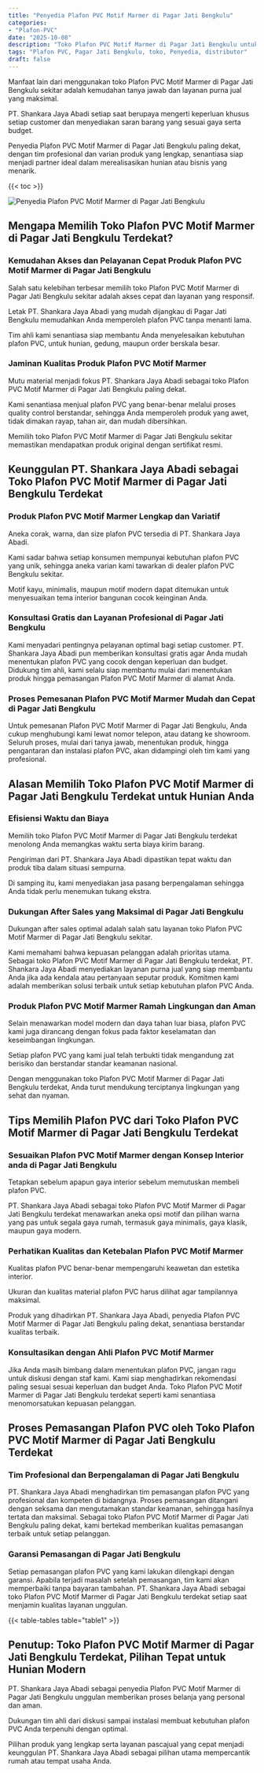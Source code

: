```yaml
---
title: "Penyedia Plafon PVC Motif Marmer di Pagar Jati Bengkulu"
categories: 
- "Plafon-PVC"
date: "2025-10-08"
description: "Toko Plafon PVC Motif Marmer di Pagar Jati Bengkulu untuk tempat tinggal, perkantoran, dan gerai. Produk berkualitas, pilihan motif, pilihan warna modern, beserta servis pemasangan ditangani oleh tim ahli dan jaminan resmi!|Jasa distribusi Plafon PVC Motif Marmer di Pagar Jati Bengkulu bagi keperluan rumah, kantor, maupun ritel, dengan produk berkualitas dan pemasangan oleh tenaga ahli ahli dan jaminan resmi.|Solusi Plafon PVC Motif Marmer di Pagar Jati Bengkulu yang andal untuk hunian, office, serta toko, bersama material berkualitas dan penempatan oleh teknisi berpengalaman dan garansi resmi.|Penyediaan Plafon PVC Motif Marmer di Pagar Jati Bengkulu bagi tempat tinggal, kantor, dan gerai, dengan plafon unggulan dan instalasi dikerjakan oleh teknisi profesional, dilengkapi beserta kepastian resmi.}"
tags: "Plafon PVC, Pagar Jati Bengkulu, toko, Penyedia, distributor"
draft: false
---
```


Manfaat lain dari menggunakan toko Plafon PVC Motif Marmer di Pagar Jati Bengkulu sekitar adalah kemudahan tanya jawab dan layanan purna jual yang maksimal.

PT. Shankara Jaya Abadi setiap saat berupaya mengerti keperluan khusus setiap customer dan menyediakan saran barang yang sesuai gaya serta budget.

Penyedia Plafon PVC Motif Marmer di Pagar Jati Bengkulu paling dekat, dengan tim profesional dan varian produk yang lengkap, senantiasa siap menjadi partner ideal dalam merealisasikan hunian atau bisnis yang menarik.

{{< toc >}}

![Penyedia Plafon PVC Motif Marmer di Pagar Jati Bengkulu](/images/Plafon-PVC/Penyedia-Plafon-PVC-Motif-Marmer-di-Pagar-Jati-Bengkulu.png)


## Mengapa Memilih Toko Plafon PVC Motif Marmer di Pagar Jati Bengkulu Terdekat?

### Kemudahan Akses dan Pelayanan Cepat Produk Plafon PVC Motif Marmer di Pagar Jati Bengkulu

Salah satu kelebihan terbesar memilih toko Plafon PVC Motif Marmer di Pagar Jati Bengkulu sekitar adalah akses cepat dan layanan yang responsif.

Letak PT. Shankara Jaya Abadi yang mudah dijangkau di Pagar Jati Bengkulu memudahkan Anda memperoleh plafon PVC tanpa menanti lama.

Tim ahli kami senantiasa siap membantu Anda menyelesaikan kebutuhan plafon PVC, untuk hunian, gedung, maupun order berskala besar.

### Jaminan Kualitas Produk Plafon PVC Motif Marmer

Mutu material menjadi fokus PT. Shankara Jaya Abadi sebagai toko Plafon PVC Motif Marmer di Pagar Jati Bengkulu paling dekat.

Kami senantiasa menjual plafon PVC yang benar-benar melalui proses quality control berstandar, sehingga Anda memperoleh produk yang awet, tidak dimakan rayap, tahan air, dan mudah dibersihkan.

Memilih toko Plafon PVC Motif Marmer di Pagar Jati Bengkulu sekitar memastikan mendapatkan produk original dengan sertifikat resmi.

## Keunggulan PT. Shankara Jaya Abadi sebagai Toko Plafon PVC Motif Marmer di Pagar Jati Bengkulu Terdekat

### Produk Plafon PVC Motif Marmer Lengkap dan Variatif

Aneka corak, warna, dan size plafon PVC tersedia di PT. Shankara Jaya Abadi.

Kami sadar bahwa setiap konsumen mempunyai kebutuhan plafon PVC yang unik, sehingga aneka varian kami tawarkan di dealer plafon PVC Bengkulu sekitar.

Motif kayu, minimalis, maupun motif modern dapat ditemukan untuk menyesuaikan tema interior bangunan cocok keinginan Anda.

### Konsultasi Gratis dan Layanan Profesional di Pagar Jati Bengkulu

Kami menyadari pentingnya pelayanan optimal bagi setiap customer. PT. Shankara Jaya Abadi pun memberikan konsultasi gratis agar Anda mudah menentukan plafon PVC yang cocok dengan keperluan dan budget. Didukung tim ahli, kami selalu siap membantu mulai dari menentukan produk hingga pemasangan Plafon PVC Motif Marmer di alamat Anda.

### Proses Pemesanan Plafon PVC Motif Marmer Mudah dan Cepat di Pagar Jati Bengkulu

Untuk pemesanan Plafon PVC Motif Marmer di Pagar Jati Bengkulu, Anda cukup menghubungi kami lewat nomor telepon, atau datang ke showroom. Seluruh proses, mulai dari tanya jawab, menentukan produk, hingga pengantaran dan instalasi plafon PVC, akan didampingi oleh tim kami yang profesional.

## Alasan Memilih Toko Plafon PVC Motif Marmer di Pagar Jati Bengkulu Terdekat untuk Hunian Anda

### Efisiensi Waktu dan Biaya

Memilih toko Plafon PVC Motif Marmer di Pagar Jati Bengkulu terdekat menolong Anda memangkas waktu serta biaya kirim barang.

Pengiriman dari PT. Shankara Jaya Abadi dipastikan tepat waktu dan produk tiba dalam situasi sempurna.

Di samping itu, kami menyediakan jasa pasang berpengalaman sehingga Anda tidak perlu menemukan tukang ekstra.

### Dukungan After Sales yang Maksimal di Pagar Jati Bengkulu

Dukungan after sales optimal adalah salah satu layanan toko Plafon PVC Motif Marmer di Pagar Jati Bengkulu sekitar.

Kami memahami bahwa kepuasan pelanggan adalah prioritas utama. Sebagai toko Plafon PVC Motif Marmer di Pagar Jati Bengkulu terdekat, PT. Shankara Jaya Abadi menyediakan layanan purna jual yang siap membantu Anda jika ada kendala atau pertanyaan seputar produk. Komitmen kami adalah memberikan solusi terbaik untuk setiap kebutuhan plafon PVC Anda.

### Produk Plafon PVC Motif Marmer Ramah Lingkungan dan Aman

Selain menawarkan model modern dan daya tahan luar biasa, plafon PVC kami juga dirancang dengan fokus pada faktor keselamatan dan keseimbangan lingkungan.

Setiap plafon PVC yang kami jual telah terbukti tidak mengandung zat berisiko dan berstandar standar keamanan nasional.

Dengan menggunakan toko Plafon PVC Motif Marmer di Pagar Jati Bengkulu terdekat, Anda turut mendukung terciptanya lingkungan yang sehat dan nyaman.

## Tips Memilih Plafon PVC dari Toko Plafon PVC Motif Marmer di Pagar Jati Bengkulu Terdekat

### Sesuaikan Plafon PVC Motif Marmer dengan Konsep Interior anda di Pagar Jati Bengkulu

Tetapkan sebelum apapun gaya interior sebelum memutuskan membeli plafon PVC.

PT. Shankara Jaya Abadi sebagai toko Plafon PVC Motif Marmer di Pagar Jati Bengkulu terdekat menawarkan aneka opsi motif dan pilihan warna yang pas untuk segala gaya rumah, termasuk gaya minimalis, gaya klasik, maupun gaya modern.

### Perhatikan Kualitas dan Ketebalan Plafon PVC Motif Marmer

Kualitas plafon PVC benar-benar mempengaruhi keawetan dan estetika interior.

Ukuran dan kualitas material plafon PVC harus dilihat agar tampilannya maksimal.

Produk yang dihadirkan PT. Shankara Jaya Abadi, penyedia Plafon PVC Motif Marmer di Pagar Jati Bengkulu paling dekat, senantiasa berstandar kualitas terbaik.

### Konsultasikan dengan Ahli Plafon PVC Motif Marmer

Jika Anda masih bimbang dalam menentukan plafon PVC, jangan ragu untuk diskusi dengan staf kami. Kami siap menghadirkan rekomendasi paling sesuai sesuai keperluan dan budget Anda. Toko Plafon PVC Motif Marmer di Pagar Jati Bengkulu terdekat seperti kami senantiasa menomorsatukan kepuasan pelanggan.

## Proses Pemasangan Plafon PVC oleh Toko Plafon PVC Motif Marmer di Pagar Jati Bengkulu Terdekat

### Tim Profesional dan Berpengalaman di Pagar Jati Bengkulu

PT. Shankara Jaya Abadi menghadirkan tim pemasangan plafon PVC yang profesional dan kompeten di bidangnya. Proses pemasangan ditangani dengan seksama dan mengutamakan standar keamanan, sehingga hasilnya tertata dan maksimal. Sebagai toko Plafon PVC Motif Marmer di Pagar Jati Bengkulu paling dekat, kami bertekad memberikan kualitas pemasangan terbaik untuk setiap pelanggan.

### Garansi Pemasangan di Pagar Jati Bengkulu

Setiap pemasangan plafon PVC yang kami lakukan dilengkapi dengan garansi. Apabila terjadi masalah setelah pemasangan, tim kami akan memperbaiki tanpa bayaran tambahan. PT. Shankara Jaya Abadi sebagai toko Plafon PVC Motif Marmer di Pagar Jati Bengkulu terdekat setiap saat menjamin kualitas layanan unggulan.

{{< table-tables table="table1" >}}

## Penutup: Toko Plafon PVC Motif Marmer di Pagar Jati Bengkulu Terdekat, Pilihan Tepat untuk Hunian Modern

PT. Shankara Jaya Abadi sebagai penyedia Plafon PVC Motif Marmer di Pagar Jati Bengkulu unggulan memberikan proses belanja yang personal dan aman.

Dukungan tim ahli dari diskusi sampai instalasi membuat kebutuhan plafon PVC Anda terpenuhi dengan optimal.

Pilihan produk yang lengkap serta layanan pascajual yang cepat menjadi keunggulan PT. Shankara Jaya Abadi sebagai pilihan utama mempercantik rumah atau tempat usaha Anda.